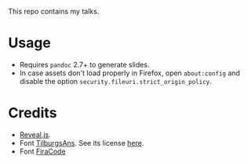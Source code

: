 This repo contains my talks.

# Usage

* Requires `pandoc` 2.7+ to generate slides.
* In case assets don't load properly in Firefox, open `about:config` and disable the option `security.fileuri.strict_origin_policy`.

# Credits

* [Reveal.js](https://revealjs.com/).
* Font [TilburgsAns](https://www.tilburgsans.nl/). See its license [here](assets/tilburgsans/Ans%20Font%20License-AFL.pdf).
* Font [FiraCode](https://github.com/tonsky/FiraCode)

